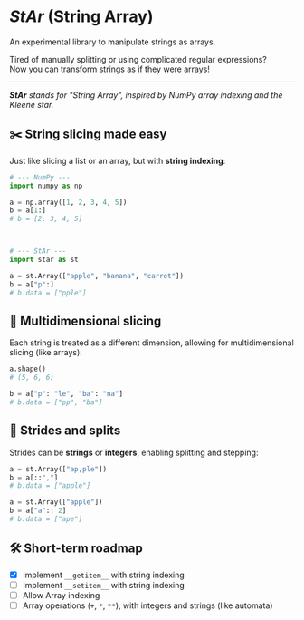 # ***StAr*** (String Array)

An experimental library to manipulate strings as arrays.  

Tired of manually splitting or using complicated regular expressions?  
Now you can transform strings as if they were arrays!

---
***StAr** stands for *"String Array"*, inspired by NumPy array indexing and the Kleene star.*

## ✂️ String slicing made easy

Just like slicing a list or an array, but with **string indexing**:

```python
# --- NumPy ---
import numpy as np

a = np.array([1, 2, 3, 4, 5])
b = a[1:] 
# b = [2, 3, 4, 5]



# --- StAr ---
import star as st

a = st.Array(["apple", "banana", "carrot"])
b = a["p":] 
# b.data = ["pple"]
```

## 📐 Multidimensional slicing

Each string is treated as a different dimension, allowing for multidimensional slicing (like arrays):

```python
a.shape()
# (5, 6, 6)

b = a["p": "le", "ba": "na"] 
# b.data = ["pp", "ba"]    
```

## 🚀 Strides and splits

Strides can be **strings** or **integers**, enabling splitting and stepping:

```python
a = st.Array(["ap,ple"])
b = a[::","] 
# b.data = ["apple"] 

a = st.Array(["apple"])
b = a["a":: 2] 
# b.data = ["ape"]
```

## 🛠️ Short-term roadmap

- [x] Implement `__getitem__` with string indexing  
- [ ] Implement `__setitem__` with string indexing  
- [ ] Allow Array indexing  
- [ ] Array operations (`+`, `*`, `**`), with integers and strings (like automata)  